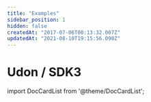 ```yaml
---
title: "Examples"
sidebar_position: 1
hidden: false
createdAt: "2017-07-06T00:13:32.007Z"
updatedAt: "2021-08-10T19:15:56.090Z"
---
```

# Udon / SDK3

import DocCardList from '@theme/DocCardList';

<DocCardList />